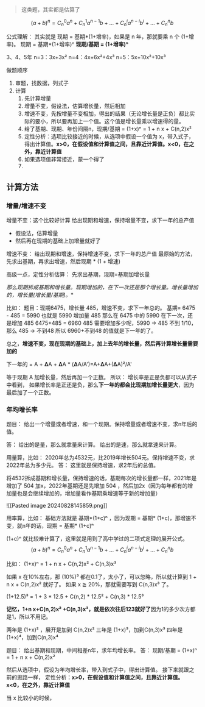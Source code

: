 > 这类题，其实都是估算了

$$
(a+b)^n = C_n^0a^n+C_n^1a^{n-1}b+...+C_n^ia^{n-i}b^i+...+C_n^nb
$$

公式理解：
其实就是 现期 = 基期*(1+增率)，如果是 n 年，那就要乘 n 个 (1+增率)。
现期 = 基期*(1+增率)ⁿ
**现期/基期 = (1+增率)ⁿ**

3、4、5年
n=3：3x+3x²
n=4：4x+6x²+4x³
n=5：5x+10x²+10x³

做题顺序

1. 审题，找数据，列式子
2. 计算
	1. 先计算增量
	2. 增量不变，假设法，估算增长量，然后相加
	3. 增速不变，先按增量不变相加，得出的结果（无论增长量是正负）都比实际的要小，所以要再加上一个值。这个值是增长量乘以增速得的量。
	4. 给了基期、现期、年份间隔n，现期/基期 = (1+x)ⁿ = 1 + n x + C(n,2)x²
	5. 定性分析：选项比较接近的时候，从选项中假设一个值为 x，带入式子，得出计算值。**x>0，在假设值和计算值之间，且靠近计算值。x<0，在之外，靠近计算值**
	6. 如果选项值非常接近，蒙一个得了
	7. 

## 计算方法

### 增量/增速不变

增量不变：这个比较好计算
给出现期和增速，保持增量不变，求下一年的总产值

- 假设法，估算增量
- 然后再在现期的基础上加增量就好了

增速不变：
给出现期和增速，保持增速不变，求下一年的总产值
最原始的方法，先求出基期，再求出增速，然后现期 * (1 + 增速)

高级一点，定性分析估算：
先求出基期，现期=基期加增长量

**那么现期拆成基期和增长量。现期增加的，在下一次还是那个增长量。增长量增加的，增长量*(增长量/基期)。**

比如：
题目：现期6475，增长量 485，增速不变，求下一年总的。
基期=  6475 - 485 = 5990
也就是 5990 增加量 485
那么在 6475 中的 5990 在下一次，还是增加 485
6475+485 = 6960
485 需要增加多少呢，5990 -> 485 不到 1/10，那么 485 -> 不到48
所以 6960+不到48 的值就是下一年的了。

总之，**增速不变，现在现期的基础上，加上去年的增长量，然后再计算增长量需要加的**

下一年的 = A + 𝚫A + 𝚫A * (𝚫A/A')=A+𝚫A+(𝚫A)²/A'

等于现期 A 加增长量，然后再加一个正数。
所以：
增长率是正是负都可以从式子中看到，
如果增长率是正还是负，那么**下一年的都会比现期加增长量更大**，因为最后加了一个正数。

### 年均增长率

题目：
给出一个增量或者增速，和一个现期。保持增量或者增速不变，求n年后的值。

答：
给出的是量，那么就拿量来计算。
给出的是速，那么就拿速来计算。

用量算，比如：
2020年总为4532元，比2019年增长504元。保持增速不变，求2022年总为多少元。
答： 
这里就是保持增速，求2年后的总值。

将4532拆成基期和增长量，保持增速的话，基期每次的增长量都一样，2021年是增加了 504 加x，2022年基期还是先增加 504 ，然后加2x（因为每年都有的增加量也是会继续增加的，增加量看作基期乘增速等于新的增加量）

![[Pasted image 20240828145859.png]]

用率算，比如：
基础方法就是 基期*(1+c)ⁿ ，因为现期 = 基期* (1+c)，那增速不变，就n年的话，现期 = 基期* (1+c)ⁿ

(1+c)ⁿ 就比较难计算了，这里就是用到了高中学过的二项式定理的展开公式。
$$
(a+b)^n = C_n^0a^n+C_n^1a^{n-1}b+...+C_n^ia^{n-i}b^i+...+C_n^nb
$$

比如：
(1+x)ⁿ  = 1 + n x + C(n,2)x² + C(n,3)x³ 

如果 x 在10%左右，那 (10%)³  都在0.1了，太小了，可以忽略，所以就计算到 1 + n x + C(n,2)x²  就好了。
如果 x ≧ 20%，那就需要写到  C(n,3)x³ 了。

(1+12.5)³ = 1 + 3 * 12.5 + C(n,2) * 12.5² + C(n,3) * 12.5³

**记忆，1+n x+C(n,2)x² +C(n,3)x³，就是依次往后123就好了**因为1的多少次方都是1，所以不用记。

两年是 (1+x)² ，展开是加到 C(n,2)x² 
三年是 (1+x)³，加到C(n,3)x³
四年是 (1+x)⁴，加到C(n,3)x⁴

题目： 
给出基期和现期，中间相差n年，求年均增长率。
答：
现期/基期 = (1+x)ⁿ = 1 + n x + C(n,2)x²

然后从选项中，假设为年均增长率，带入到式子中，得出计算值。
接下来就跟之前的思路一样，
定性分析：**x>0，在假设值和计算值之间，且靠近计算值。x<0，在之外，靠近计算值**

当 x 比较小的时候，